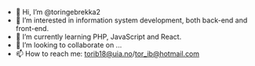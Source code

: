 - 👋 Hi, I’m @toringebrekka2
- 👀 I’m interested in information system development, both back-end and front-end.
- 🌱 I’m currently learning PHP, JavaScript and React.
- 💞️ I’m looking to collaborate on ...
- 📫 How to reach me: torib18@uia.no/tor_ib@hotmail.com

<!---
toringebrekka2/toringebrekka2 is a ✨ special ✨ repository because its `README.md` (this file) appears on your GitHub profile.
You can click the Preview link to take a look at your changes.
--->
